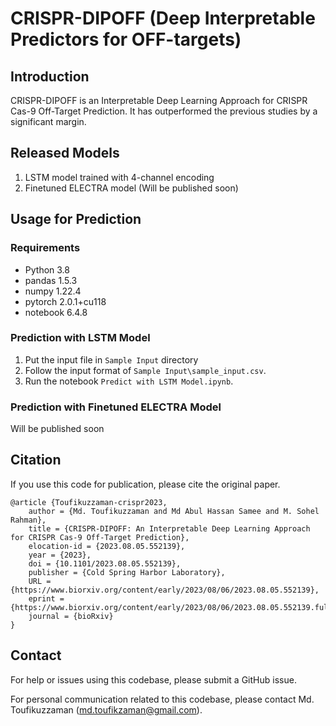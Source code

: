 # CRISPR-DIPOFF (Deep Interpretable Predictors for OFF-targets)
## Introduction
CRISPR-DIPOFF is an Interpretable Deep Learning Approach for CRISPR Cas-9 Off-Target Prediction. It has outperformed the previous studies by a significant margin.
## Released Models
1. LSTM model trained with 4-channel encoding
2. Finetuned ELECTRA model (Will be published soon)
## Usage for Prediction
### Requirements 
* Python 3.8
* pandas 1.5.3
* numpy 1.22.4
* pytorch 2.0.1+cu118
* notebook 6.4.8
### Prediction with LSTM Model
1. Put the input file in `Sample Input` directory 
2. Follow the input format of `Sample Input\sample_input.csv`.
3. Run the notebook `Predict with LSTM Model.ipynb`. 
### Prediction with Finetuned ELECTRA Model
Will be published soon

## Citation
If you use this code for publication, please cite the original paper.
```
@article {Toufikuzzaman-crispr2023,
	author = {Md. Toufikuzzaman and Md Abul Hassan Samee and M. Sohel Rahman},
	title = {CRISPR-DIPOFF: An Interpretable Deep Learning Approach for CRISPR Cas-9 Off-Target Prediction},
	elocation-id = {2023.08.05.552139},
	year = {2023},
	doi = {10.1101/2023.08.05.552139},
	publisher = {Cold Spring Harbor Laboratory},
	URL = {https://www.biorxiv.org/content/early/2023/08/06/2023.08.05.552139},
	eprint = {https://www.biorxiv.org/content/early/2023/08/06/2023.08.05.552139.full.pdf},
	journal = {bioRxiv}
}
```

## Contact
For help or issues using this codebase, please submit a GitHub issue.

For personal communication related to this codebase, please contact Md. Toufikuzzaman (md.toufikzaman@gmail.com).

